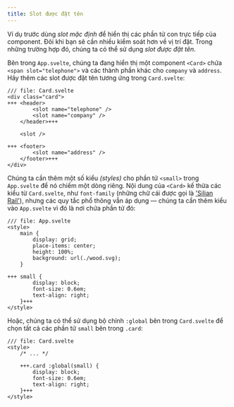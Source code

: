 ```yaml
---
title: Slot được đặt tên
---
```


Ví dụ trước dùng _slot mặc định_ để hiển thị các phần tử con trực tiếp của component. Đôi khi bạn sẽ cần nhiều kiểm soát hơn về vị trí đặt. Trong những trường hợp đó, chúng ta có thể sử dụng _slot được đặt tên_.

Bên trong `App.svelte`, chúng ta đang hiển thị một component `<Card>` chứa `<span slot="telephone">` và các thành phần khác cho `company` và `address`. Hãy thêm các slot được đặt tên tương ứng trong `Card.svelte`:

```svelte
/// file: Card.svelte
<div class="card">
+++	<header>
		<slot name="telephone" />
		<slot name="company" />
	</header>+++

	<slot />
		
+++	<footer>
		<slot name="address" />
	</footer>+++
</div>
```

Chúng ta cần thêm một số kiểu _(styles)_ cho phần tử `<small>` trong `App.svelte` để nó chiếm một dòng riêng. Nội dung của `<Card>` kế thừa các kiểu từ `Card.svelte`, như `font-family` (những chữ cái được gọi là ['Silian Rail'](https://www.youtube.com/watch?v=aZVkW9p-cCU)), nhưng các quy tắc phổ thông vẫn áp dụng — chúng ta cần thêm kiểu vào `App.svelte` vì đó là nơi chứa phần tử đó:

```svelte
/// file: App.svelte
<style>
	main {
		display: grid;
		place-items: center;
		height: 100%;
		background: url(./wood.svg);
	}

+++	small {
		display: block;
		font-size: 0.6em;
		text-align: right;
	}+++
</style>
```
Hoặc, chúng ta có thể sử dụng bộ chỉnh `:global` bên trong `Card.svelte` để chọn tất cả các phần tử `small` bên trong `.card`:

```svelte
/// file: Card.svelte
<style>
	/* ... */ 

	+++.card :global(small) {
		display: block;
		font-size: 0.6em;
		text-align: right;
	}+++
</style>
```